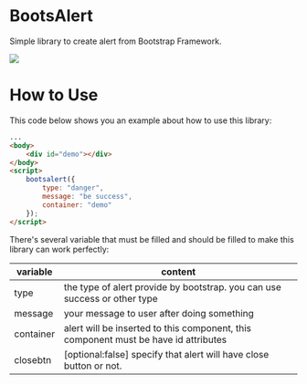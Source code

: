 # BootsAlert

Simple library to create alert from Bootstrap Framework.

![](https://david-dm.org/dhanyn10/bootsalert.svg)

# How to Use
This code below shows you an example about how to use this library:
```html
...
<body>
    <div id="demo"></div>
</body>
<script>
    bootsalert({
        type: "danger",
        message: "be success",
        container: "demo"
    });
</script>
```
There's several variable that must be filled and should be filled to make this library can work perfectly:

| variable | content |
|-----------|-------------------------------------------------------------------------------------|
| type | the type of alert provide by bootstrap. you can use success or other type |
| message | your message to user after doing something |
| container | alert will be inserted to this component, this component must be have id attributes |
| closebtn | [optional:false] specify that alert will have close button or not. |